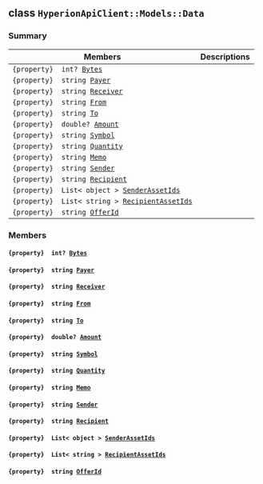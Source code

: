 ## class `HyperionApiClient::Models::Data` 

### Summary

 Members                        | Descriptions                                
--------------------------------|---------------------------------------------
`{property}  int? `[`Bytes`](#class_hyperion_api_client_1_1_models_1_1_data_1adf16e0dbf6b6ba745d5f11ef3aa3a6a5) | 
`{property}  string `[`Payer`](#class_hyperion_api_client_1_1_models_1_1_data_1a6608e5d25e3fe2dea28a444f5b629e31) | 
`{property}  string `[`Receiver`](#class_hyperion_api_client_1_1_models_1_1_data_1a615f241c2af9af40ff4959b7d923f6c8) | 
`{property}  string `[`From`](#class_hyperion_api_client_1_1_models_1_1_data_1abea3e2270c50cc8aff2a21c2c568e3e5) | 
`{property}  string `[`To`](#class_hyperion_api_client_1_1_models_1_1_data_1a338dea598ec4302665cf1d9d1ba725c5) | 
`{property}  double? `[`Amount`](#class_hyperion_api_client_1_1_models_1_1_data_1a7ac476730a69e0f3fbf277e1822a1c04) | 
`{property}  string `[`Symbol`](#class_hyperion_api_client_1_1_models_1_1_data_1a598b75bfd99d152464ba0da8db597986) | 
`{property}  string `[`Quantity`](#class_hyperion_api_client_1_1_models_1_1_data_1ad1a71f2709ff0038efdd470828af2506) | 
`{property}  string `[`Memo`](#class_hyperion_api_client_1_1_models_1_1_data_1ae120ff01d30f40e9771e30e58f1a1d7f) | 
`{property}  string `[`Sender`](#class_hyperion_api_client_1_1_models_1_1_data_1a1b232bbfee56897b8dc216b254d7be56) | 
`{property}  string `[`Recipient`](#class_hyperion_api_client_1_1_models_1_1_data_1a0521789ddd66ae61b65124add814733e) | 
`{property}  List< object > `[`SenderAssetIds`](#class_hyperion_api_client_1_1_models_1_1_data_1ace96933c6aec1576ce06f44652137ea5) | 
`{property}  List< string > `[`RecipientAssetIds`](#class_hyperion_api_client_1_1_models_1_1_data_1ad1dd602090cfb437456e2544350bfc15) | 
`{property}  string `[`OfferId`](#class_hyperion_api_client_1_1_models_1_1_data_1a176ccbd661a78c99444e637ed0af4c6e) | 

### Members

#### `{property}  int? `[`Bytes`](#class_hyperion_api_client_1_1_models_1_1_data_1adf16e0dbf6b6ba745d5f11ef3aa3a6a5) 

#### `{property}  string `[`Payer`](#class_hyperion_api_client_1_1_models_1_1_data_1a6608e5d25e3fe2dea28a444f5b629e31) 

#### `{property}  string `[`Receiver`](#class_hyperion_api_client_1_1_models_1_1_data_1a615f241c2af9af40ff4959b7d923f6c8) 

#### `{property}  string `[`From`](#class_hyperion_api_client_1_1_models_1_1_data_1abea3e2270c50cc8aff2a21c2c568e3e5) 

#### `{property}  string `[`To`](#class_hyperion_api_client_1_1_models_1_1_data_1a338dea598ec4302665cf1d9d1ba725c5) 

#### `{property}  double? `[`Amount`](#class_hyperion_api_client_1_1_models_1_1_data_1a7ac476730a69e0f3fbf277e1822a1c04) 

#### `{property}  string `[`Symbol`](#class_hyperion_api_client_1_1_models_1_1_data_1a598b75bfd99d152464ba0da8db597986) 

#### `{property}  string `[`Quantity`](#class_hyperion_api_client_1_1_models_1_1_data_1ad1a71f2709ff0038efdd470828af2506) 

#### `{property}  string `[`Memo`](#class_hyperion_api_client_1_1_models_1_1_data_1ae120ff01d30f40e9771e30e58f1a1d7f) 

#### `{property}  string `[`Sender`](#class_hyperion_api_client_1_1_models_1_1_data_1a1b232bbfee56897b8dc216b254d7be56) 

#### `{property}  string `[`Recipient`](#class_hyperion_api_client_1_1_models_1_1_data_1a0521789ddd66ae61b65124add814733e) 

#### `{property}  List< object > `[`SenderAssetIds`](#class_hyperion_api_client_1_1_models_1_1_data_1ace96933c6aec1576ce06f44652137ea5) 

#### `{property}  List< string > `[`RecipientAssetIds`](#class_hyperion_api_client_1_1_models_1_1_data_1ad1dd602090cfb437456e2544350bfc15) 

#### `{property}  string `[`OfferId`](#class_hyperion_api_client_1_1_models_1_1_data_1a176ccbd661a78c99444e637ed0af4c6e) 

